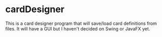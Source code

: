 # cardDesigner

This is a card designer program that will save/load card definitions from files. It will have a GUI but I haven't decided on Swing or JavaFX yet.
